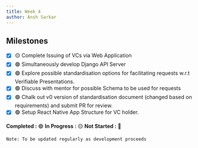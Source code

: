 ```yaml
---
title: Week 4
author: Ansh Sarkar
---
```

<!--

-->

## Milestones

- [x] 🟡 Complete Issuing of VCs via Web Application
- [x] 🟢 Simultaneously develop Django API Server
- [x] 🟢 Explore possible standardisation options for facilitating requests w.r.t Verifiable Presentations.
- [x] 🟢 Discuss with mentor for possible Schema to be used for requests
- [x] 🟢 Chalk out v0 version of standardisation document (changed based on requirements) and submit PR for review.
- [x] 🟢 Setup React Native App Structure for VC holder.

**Completed :** 🟢    **In Progress :** 🟡    **Not Started :** 🔴

```Note: To be updated regularly as development proceeds```
